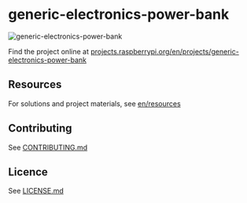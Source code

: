 # generic-electronics-power-bank

![generic-electronics-power-bank](/en/images/banner.png)

Find the project online at [projects.raspberrypi.org/en/projects/generic-electronics-power-bank](https://projects.raspberrypi.org/en/projects/generic-electronics-power-bank)

## Resources
For solutions and project materials, see [en/resources](https://github.com/raspberrypilearning/generic-electronics-power-bank/tree/master/en/resources)

## Contributing
See [CONTRIBUTING.md](CONTRIBUTING.md)

## Licence
 See [LICENSE.md](LICENSE.md)